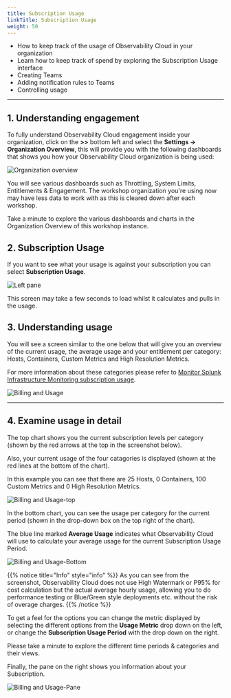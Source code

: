 ```yaml
---
title: Subscription Usage
linkTitle: Subscription Usage
weight: 50
---
```


* How to keep track of the usage of Observability Cloud in your organization
* Learn how to keep track of spend by exploring the Subscription Usage interface
* Creating Teams
* Adding notification rules to Teams
* Controlling usage

---

## 1. Understanding engagement

To fully understand Observability Cloud engagement inside your organization, click on the **>>** bottom left and select the **Settings → Organization Overview**, this will provide you with the following dashboards that shows you how your Observability Cloud organization is being used:

![Organization overview](../../../images/engagement.png)

You will see various dashboards such as Throttling, System Limits, Entitlements & Engagement. The workshop organization you're using now may have less data to work with as this is cleared down after each workshop.

Take a minute to explore the various dashboards and charts in the Organization Overview of this workshop instance.

## 2. Subscription Usage

If you want to see what your usage is against your subscription you can select **Subscription Usage**.

![Left pane](../../../images/billing-and-usage-menu.png)

This screen may take a few seconds to load whilst it calculates and pulls in the usage.

## 3. Understanding usage

You will see a screen similar to the one below that will give you an overview of the current usage, the average usage and your entitlement per category: Hosts, Containers, Custom Metrics and High Resolution Metrics.  

For more information about these categories please refer to [Monitor Splunk Infrastructure Monitoring subscription usage](https://docs.splunk.com/Observability/admin/monitor-imm-billing-usage.html).

![Billing and Usage](../../../images/usage-charts.png)

---

## 4. Examine usage in detail

The top chart shows you the current subscription levels per category (shown by the red arrows at the top in the screenshot below).

Also, your current usage of the four catagories is displayed (shown at the red lines at the bottom of the chart).

In this example you can see that there are 25 Hosts, 0 Containers, 100 Custom Metrics and 0 High Resolution Metrics.

![Billing and Usage-top](../../../images/usage-detail.png)

In the bottom chart, you can see the usage per category for the current period (shown in the drop-down box on the top right of the chart).

The blue line marked **Average Usage** indicates what Observability Cloud will use to calculate your average usage for the current Subscription Usage Period.

![Billing and Usage-Bottom](../../../images/usage-trends.png)

{{% notice title="Info" style="info" %}}
As you can see from the screenshot, Observability Cloud does not use High Watermark or P95% for cost calculation but the actual average hourly usage, allowing you to do performance testing or Blue/Green style deployments etc. without the risk of overage charges.
{{% /notice %}}

To get a feel for the options you can change the metric displayed by selecting the different options from the **Usage Metric** drop down on the left, or change the **Subscription Usage Period** with the drop down on the right.

Please take a minute to explore the different time periods & categories and their views.

Finally, the pane on the right shows you information about your Subscription.

![Billing and Usage-Pane](../../../images/subscription.png)
